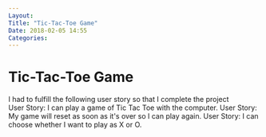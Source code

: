 ```yaml
---
Layout:
Title: "Tic-Tac-Toe Game"
Date: 2018-02-05 14:55
Categories:
---
```


# Tic-Tac-Toe Game

I had to fulfill the following user story so that I complete the project  
User Story: I can play a game of Tic Tac Toe with the computer.
User Story: My game will reset as soon as it's over so I can play again.
User Story: I can choose whether I want to play as X or O.

